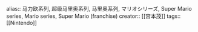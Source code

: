 alias:: 马力欧系列, 超级马里奥系列, 马里奥系列, マリオシリーズ, Super Mario series, Mario series, Super Mario (franchise)
creator:: [[宫本茂]]
tags:: [[Nintendo]]
